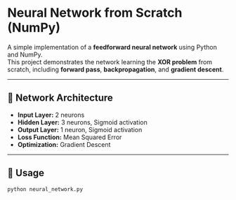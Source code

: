 # Neural Network from Scratch (NumPy)

A simple implementation of a **feedforward neural network** using Python and NumPy.  
This project demonstrates the network learning the **XOR problem** from scratch, including **forward pass**, **backpropagation**, and **gradient descent**.

---

## 🧠 Network Architecture

- **Input Layer:** 2 neurons  
- **Hidden Layer:** 3 neurons, Sigmoid activation  
- **Output Layer:** 1 neuron, Sigmoid activation  
- **Loss Function:** Mean Squared Error  
- **Optimization:** Gradient Descent  

---

## 🚀 Usage

```bash
python neural_network.py
